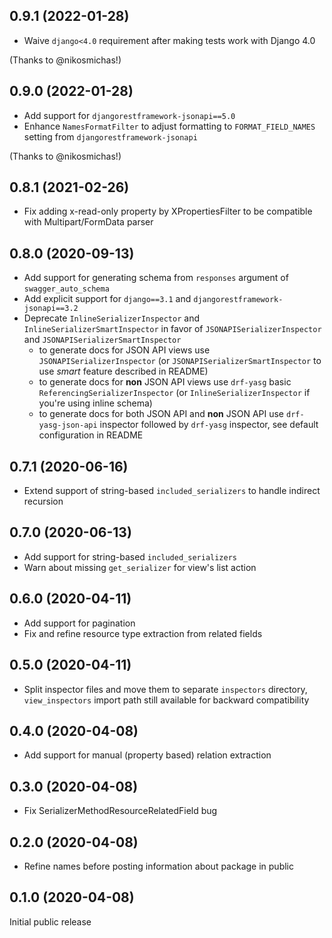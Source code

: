 0.9.1 (2022-01-28)
------------------
- Waive `django<4.0` requirement after making tests work with Django 4.0

(Thanks to @nikosmichas!)

0.9.0 (2022-01-28)
------------------
- Add support for `djangorestframework-jsonapi==5.0`
- Enhance `NamesFormatFilter` to adjust formatting to `FORMAT_FIELD_NAMES` setting from `djangorestframework-jsonapi`

(Thanks to @nikosmichas!)

0.8.1 (2021-02-26)
------------------ 
- Fix adding x-read-only property by XPropertiesFilter to be compatible with Multipart/FormData parser


0.8.0 (2020-09-13)
------------------

- Add support for generating schema from `responses` argument of 
`swagger_auto_schema`
- Add explicit support for `django==3.1` and `djangorestframework-jsonapi==3.2`
- Deprecate `InlineSerializerInspector` and `InlineSerializerSmartInspector` in favor
  of `JSONAPISerializerInspector` and `JSONAPISerializerSmartInspector`
  - to generate docs for JSON API views use `JSONAPISerializerInspector` 
    (or `JSONAPISerializerSmartInspector` to use *smart* feature described in README) 
  - to generate docs for **non** JSON API views use `drf-yasg` basic `ReferencingSerializerInspector`
    (or `InlineSerializerInspector` if you're using inline schema)
  - to generate docs for both JSON API and **non** JSON API use `drf-yasg-json-api` inspector followed
    by `drf-yasg` inspector, see default configuration in README 
  
0.7.1 (2020-06-16)
------------------

- Extend support of string-based `included_serializers` to handle 
  indirect recursion

0.7.0 (2020-06-13)
------------------

- Add support for string-based `included_serializers`
- Warn about missing `get_serializer` for view's list action

0.6.0 (2020-04-11)
------------------

- Add support for pagination
- Fix and refine resource type extraction from related fields

0.5.0 (2020-04-11)
------------------

- Split inspector files and move them to separate `inspectors` directory,
  `view_inspectors` import path still available for backward compatibility

0.4.0 (2020-04-08)
------------------

- Add support for manual (property based) relation extraction

0.3.0 (2020-04-08)
------------------

- Fix SerializerMethodResourceRelatedField bug

0.2.0 (2020-04-08)
------------------

- Refine names before posting information about package in public

0.1.0 (2020-04-08)
------------------

Initial public release 
